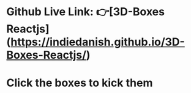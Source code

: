 # Github Live Link: 👉[3D-Boxes Reactjs] (https://indiedanish.github.io/3D-Boxes-Reactjs/)

# Click the boxes to kick them
